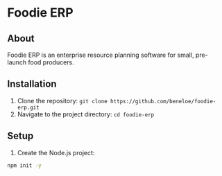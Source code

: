 # Foodie ERP

## About
Foodie ERP is an enterprise resource planning software for small, pre-launch food producers.

## Installation
1. Clone the repository: `git clone https://github.com/beneloe/foodie-erp.git`
2. Navigate to the project directory: `cd foodie-erp`

## Setup
1. Create the Node.js project:
```sh
npm init -y